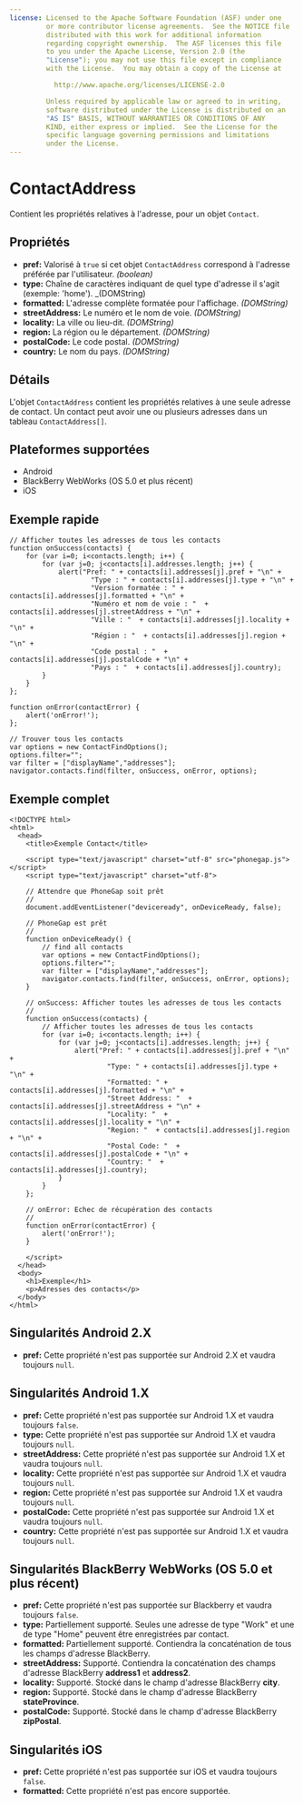 ```yaml
---
license: Licensed to the Apache Software Foundation (ASF) under one
         or more contributor license agreements.  See the NOTICE file
         distributed with this work for additional information
         regarding copyright ownership.  The ASF licenses this file
         to you under the Apache License, Version 2.0 (the
         "License"); you may not use this file except in compliance
         with the License.  You may obtain a copy of the License at

           http://www.apache.org/licenses/LICENSE-2.0

         Unless required by applicable law or agreed to in writing,
         software distributed under the License is distributed on an
         "AS IS" BASIS, WITHOUT WARRANTIES OR CONDITIONS OF ANY
         KIND, either express or implied.  See the License for the
         specific language governing permissions and limitations
         under the License.
---
```


ContactAddress
==============

Contient les propriétés relatives à l'adresse, pour un objet `Contact`.

Propriétés
----------
- __pref:__ Valorisé à `true` si cet objet `ContactAddress` correspond à l'adresse préférée par l'utilisateur. _(boolean)_
- __type:__ Chaîne de caractères indiquant de quel type d'adresse il s'agit (exemple: 'home'). _(DOMString)
- __formatted:__ L'adresse complète formatée pour l'affichage. _(DOMString)_
- __streetAddress:__ Le numéro et le nom de voie. _(DOMString)_
- __locality:__ La ville ou lieu-dit. _(DOMString)_
- __region:__ La région ou le département. _(DOMString)_
- __postalCode:__ Le code postal. _(DOMString)_
- __country:__ Le nom du pays. _(DOMString)_

Détails
-------

L'objet `ContactAddress` contient les propriétés relatives à une seule adresse de contact. Un contact peut avoir une ou plusieurs adresses dans un tableau `ContactAddress[]`.

Plateformes supportées
----------------------

- Android
- BlackBerry WebWorks (OS 5.0 et plus récent)
- iOS

Exemple rapide
--------------

	// Afficher toutes les adresses de tous les contacts
    function onSuccess(contacts) {
		for (var i=0; i<contacts.length; i++) {
			for (var j=0; j<contacts[i].addresses.length; j++) {
				alert("Pref: " + contacts[i].addresses[j].pref + "\n" +
						"Type : " + contacts[i].addresses[j].type + "\n" +
						"Version formatée : " + contacts[i].addresses[j].formatted + "\n" + 
						"Numéro et nom de voie : "  + contacts[i].addresses[j].streetAddress + "\n" + 
						"Ville : "  + contacts[i].addresses[j].locality + "\n" + 
						"Région : "  + contacts[i].addresses[j].region + "\n" + 
						"Code postal : "  + contacts[i].addresses[j].postalCode + "\n" + 
						"Pays : "  + contacts[i].addresses[j].country);
			}
		}
    };

    function onError(contactError) {
        alert('onError!');
    };

    // Trouver tous les contacts
    var options = new ContactFindOptions();
	options.filter=""; 
	var filter = ["displayName","addresses"];
    navigator.contacts.find(filter, onSuccess, onError, options);

Exemple complet
---------------

    <!DOCTYPE html>
    <html>
      <head>
        <title>Exemple Contact</title>

        <script type="text/javascript" charset="utf-8" src="phonegap.js"></script>
        <script type="text/javascript" charset="utf-8">

        // Attendre que PhoneGap soit prêt
        //
        document.addEventListener("deviceready", onDeviceReady, false);

        // PhoneGap est prêt
        //
        function onDeviceReady() {
		    // find all contacts
		    var options = new ContactFindOptions();
			options.filter=""; 
			var filter = ["displayName","addresses"];
		    navigator.contacts.find(filter, onSuccess, onError, options);
        }
    
        // onSuccess: Afficher toutes les adresses de tous les contacts
        //
		function onSuccess(contacts) {
			// Afficher toutes les adresses de tous les contacts
			for (var i=0; i<contacts.length; i++) {
				for (var j=0; j<contacts[i].addresses.length; j++) {
					alert("Pref: " + contacts[i].addresses[j].pref + "\n" +
							"Type: " + contacts[i].addresses[j].type + "\n" +
							"Formatted: " + contacts[i].addresses[j].formatted + "\n" + 
							"Street Address: "  + contacts[i].addresses[j].streetAddress + "\n" + 
							"Locality: "  + contacts[i].addresses[j].locality + "\n" + 
							"Region: "  + contacts[i].addresses[j].region + "\n" + 
							"Postal Code: "  + contacts[i].addresses[j].postalCode + "\n" + 
							"Country: "  + contacts[i].addresses[j].country);
				}
			}
		};
    
        // onError: Echec de récupération des contacts
        //
        function onError(contactError) {
            alert('onError!');
        }

        </script>
      </head>
      <body>
        <h1>Exemple</h1>
        <p>Adresses des contacts</p>
      </body>
    </html>

Singularités Android 2.X
------------------------

- __pref:__ Cette propriété n'est pas supportée sur Android 2.X et vaudra toujours `null`.

Singularités Android 1.X
------------------------

- __pref:__ Cette propriété n'est pas supportée sur Android 1.X et vaudra toujours `false`.
- __type:__ Cette propriété n'est pas supportée sur Android 1.X et vaudra toujours `null`.
- __streetAddress:__ Cette propriété n'est pas supportée sur Android 1.X et vaudra toujours `null`.
- __locality:__ Cette propriété n'est pas supportée sur Android 1.X et vaudra toujours `null`.
- __region:__ Cette propriété n'est pas supportée sur Android 1.X et vaudra toujours `null`.
- __postalCode:__ Cette propriété n'est pas supportée sur Android 1.X et vaudra toujours `null`.
- __country:__ Cette propriété n'est pas supportée sur Android 1.X et vaudra toujours `null`.

Singularités BlackBerry WebWorks (OS 5.0 et plus récent)
--------------------------------------------------------
- __pref:__ Cette propriété n'est pas supportée sur Blackberry et vaudra toujours `false`.
- __type:__ Partiellement supporté.  Seules une adresse de type "Work" et une de type "Home" peuvent être enregistrées par contact. 
- __formatted:__ Partiellement supporté.  Contiendra la concaténation de tous les champs d'adresse BlackBerry.
- __streetAddress:__ Supporté.  Contiendra la concaténation des champs d'adresse BlackBerry __address1__ et __address2__. 
- __locality:__ Supporté.  Stocké dans le champ d'adresse BlackBerry __city__.
- __region:__ Supporté.  Stocké dans le champ d'adresse BlackBerry __stateProvince__.
- __postalCode:__ Supporté.  Stocké dans le champ d'adresse BlackBerry __zipPostal__.

Singularités iOS
----------------
- __pref:__ Cette propriété n'est pas supportée sur iOS et vaudra toujours `false`.
- __formatted:__ Cette propriété n'est pas encore supportée.
